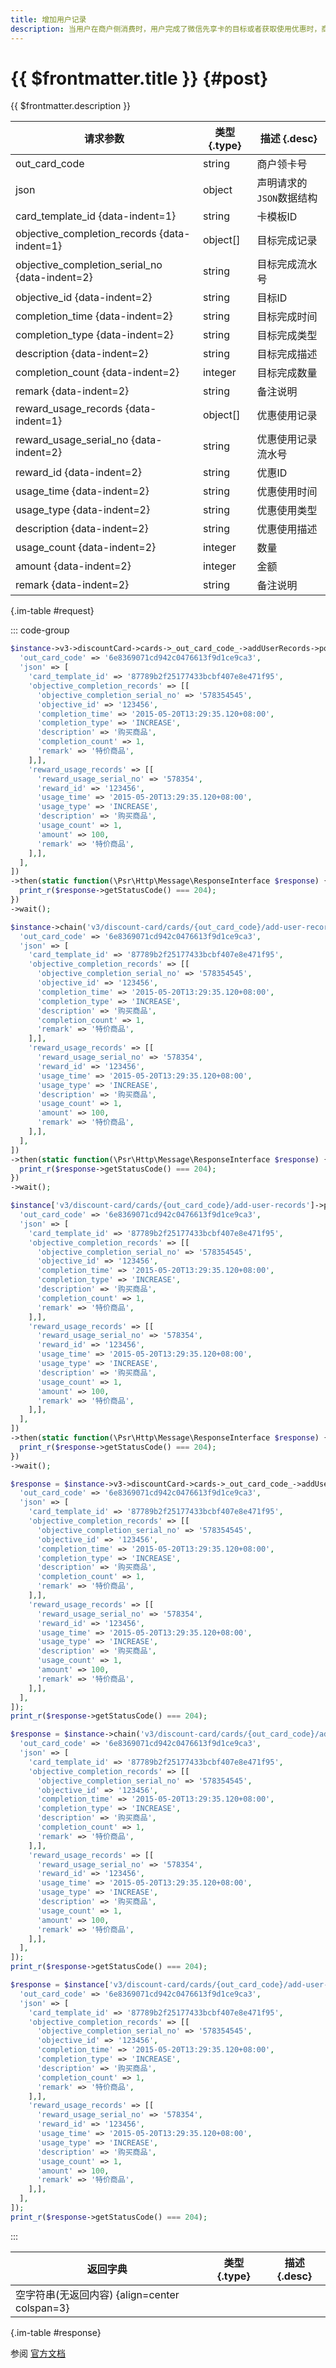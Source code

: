 ```yaml
---
title: 增加用户记录
description: 当用户在商户侧消费时，用户完成了微信先享卡的目标或者获取使用优惠时，商户需要把这个信息同步给微信先享卡平台，用于在微信先享卡小程序展示及先享卡到期后的用户结算。
---
```


# {{ $frontmatter.title }} {#post}

{{ $frontmatter.description }}

| 请求参数 | 类型 {.type} | 描述 {.desc}
| --- | --- | ---
| out_card_code | string | 商户领卡号
| json | object | 声明请求的`JSON`数据结构
| card_template_id {data-indent=1} | string | 卡模板ID
| objective_completion_records {data-indent=1} | object[] | 目标完成记录
| objective_completion_serial_no {data-indent=2} | string | 目标完成流水号
| objective_id {data-indent=2} | string | 目标ID
| completion_time {data-indent=2} | string | 目标完成时间
| completion_type {data-indent=2} | string | 目标完成类型
| description {data-indent=2} | string | 目标完成描述
| completion_count {data-indent=2} | integer | 目标完成数量
| remark {data-indent=2} | string | 备注说明
| reward_usage_records {data-indent=1} | object[] | 优惠使用记录
| reward_usage_serial_no {data-indent=2} | string | 优惠使用记录流水号
| reward_id {data-indent=2} | string | 优惠ID
| usage_time {data-indent=2} | string | 优惠使用时间
| usage_type {data-indent=2} | string | 优惠使用类型
| description {data-indent=2} | string | 优惠使用描述
| usage_count {data-indent=2} | integer | 数量
| amount {data-indent=2} | integer | 金额
| remark {data-indent=2} | string | 备注说明

{.im-table #request}

::: code-group

```php [异步纯链式]
$instance->v3->discountCard->cards->_out_card_code_->addUserRecords->postAsync([
  'out_card_code' => '6e8369071cd942c0476613f9d1ce9ca3',
  'json' => [
    'card_template_id' => '87789b2f25177433bcbf407e8e471f95',
    'objective_completion_records' => [[
      'objective_completion_serial_no' => '578354545',
      'objective_id' => '123456',
      'completion_time' => '2015-05-20T13:29:35.120+08:00',
      'completion_type' => 'INCREASE',
      'description' => '购买商品',
      'completion_count' => 1,
      'remark' => '特价商品',
    ],],
    'reward_usage_records' => [[
      'reward_usage_serial_no' => '578354',
      'reward_id' => '123456',
      'usage_time' => '2015-05-20T13:29:35.120+08:00',
      'usage_type' => 'INCREASE',
      'description' => '购买商品',
      'usage_count' => 1,
      'amount' => 100,
      'remark' => '特价商品',
    ],],
  ],
])
->then(static function(\Psr\Http\Message\ResponseInterface $response) {
  print_r($response->getStatusCode() === 204);
})
->wait();
```

```php [异步声明式]
$instance->chain('v3/discount-card/cards/{out_card_code}/add-user-records')->postAsync([
  'out_card_code' => '6e8369071cd942c0476613f9d1ce9ca3',
  'json' => [
    'card_template_id' => '87789b2f25177433bcbf407e8e471f95',
    'objective_completion_records' => [[
      'objective_completion_serial_no' => '578354545',
      'objective_id' => '123456',
      'completion_time' => '2015-05-20T13:29:35.120+08:00',
      'completion_type' => 'INCREASE',
      'description' => '购买商品',
      'completion_count' => 1,
      'remark' => '特价商品',
    ],],
    'reward_usage_records' => [[
      'reward_usage_serial_no' => '578354',
      'reward_id' => '123456',
      'usage_time' => '2015-05-20T13:29:35.120+08:00',
      'usage_type' => 'INCREASE',
      'description' => '购买商品',
      'usage_count' => 1,
      'amount' => 100,
      'remark' => '特价商品',
    ],],
  ],
])
->then(static function(\Psr\Http\Message\ResponseInterface $response) {
  print_r($response->getStatusCode() === 204);
})
->wait();
```

```php [异步属性式]
$instance['v3/discount-card/cards/{out_card_code}/add-user-records']->postAsync([
  'out_card_code' => '6e8369071cd942c0476613f9d1ce9ca3',
  'json' => [
    'card_template_id' => '87789b2f25177433bcbf407e8e471f95',
    'objective_completion_records' => [[
      'objective_completion_serial_no' => '578354545',
      'objective_id' => '123456',
      'completion_time' => '2015-05-20T13:29:35.120+08:00',
      'completion_type' => 'INCREASE',
      'description' => '购买商品',
      'completion_count' => 1,
      'remark' => '特价商品',
    ],],
    'reward_usage_records' => [[
      'reward_usage_serial_no' => '578354',
      'reward_id' => '123456',
      'usage_time' => '2015-05-20T13:29:35.120+08:00',
      'usage_type' => 'INCREASE',
      'description' => '购买商品',
      'usage_count' => 1,
      'amount' => 100,
      'remark' => '特价商品',
    ],],
  ],
])
->then(static function(\Psr\Http\Message\ResponseInterface $response) {
  print_r($response->getStatusCode() === 204);
})
->wait();
```

```php [同步纯链式]
$response = $instance->v3->discountCard->cards->_out_card_code_->addUserRecords->post([
  'out_card_code' => '6e8369071cd942c0476613f9d1ce9ca3',
  'json' => [
    'card_template_id' => '87789b2f25177433bcbf407e8e471f95',
    'objective_completion_records' => [[
      'objective_completion_serial_no' => '578354545',
      'objective_id' => '123456',
      'completion_time' => '2015-05-20T13:29:35.120+08:00',
      'completion_type' => 'INCREASE',
      'description' => '购买商品',
      'completion_count' => 1,
      'remark' => '特价商品',
    ],],
    'reward_usage_records' => [[
      'reward_usage_serial_no' => '578354',
      'reward_id' => '123456',
      'usage_time' => '2015-05-20T13:29:35.120+08:00',
      'usage_type' => 'INCREASE',
      'description' => '购买商品',
      'usage_count' => 1,
      'amount' => 100,
      'remark' => '特价商品',
    ],],
  ],
]);
print_r($response->getStatusCode() === 204);
```

```php [同步声明式]
$response = $instance->chain('v3/discount-card/cards/{out_card_code}/add-user-records')->post([
  'out_card_code' => '6e8369071cd942c0476613f9d1ce9ca3',
  'json' => [
    'card_template_id' => '87789b2f25177433bcbf407e8e471f95',
    'objective_completion_records' => [[
      'objective_completion_serial_no' => '578354545',
      'objective_id' => '123456',
      'completion_time' => '2015-05-20T13:29:35.120+08:00',
      'completion_type' => 'INCREASE',
      'description' => '购买商品',
      'completion_count' => 1,
      'remark' => '特价商品',
    ],],
    'reward_usage_records' => [[
      'reward_usage_serial_no' => '578354',
      'reward_id' => '123456',
      'usage_time' => '2015-05-20T13:29:35.120+08:00',
      'usage_type' => 'INCREASE',
      'description' => '购买商品',
      'usage_count' => 1,
      'amount' => 100,
      'remark' => '特价商品',
    ],],
  ],
]);
print_r($response->getStatusCode() === 204);
```

```php [同步属性式]
$response = $instance['v3/discount-card/cards/{out_card_code}/add-user-records']->post([
  'out_card_code' => '6e8369071cd942c0476613f9d1ce9ca3',
  'json' => [
    'card_template_id' => '87789b2f25177433bcbf407e8e471f95',
    'objective_completion_records' => [[
      'objective_completion_serial_no' => '578354545',
      'objective_id' => '123456',
      'completion_time' => '2015-05-20T13:29:35.120+08:00',
      'completion_type' => 'INCREASE',
      'description' => '购买商品',
      'completion_count' => 1,
      'remark' => '特价商品',
    ],],
    'reward_usage_records' => [[
      'reward_usage_serial_no' => '578354',
      'reward_id' => '123456',
      'usage_time' => '2015-05-20T13:29:35.120+08:00',
      'usage_type' => 'INCREASE',
      'description' => '购买商品',
      'usage_count' => 1,
      'amount' => 100,
      'remark' => '特价商品',
    ],],
  ],
]);
print_r($response->getStatusCode() === 204);
```

:::

| 返回字典 | 类型 {.type} | 描述 {.desc}
| --- | --- | ---
| 空字符串(无返回内容) {align=center colspan=3}

{.im-table #response}

参阅 [官方文档](https://pay.weixin.qq.com/wiki/doc/apiv3/wxpay/discount-card/chapter3_2.shtml)
